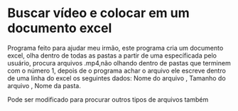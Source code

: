 # Buscar vídeo e colocar em um documento excel

Programa feito para ajudar meu irmão, este programa cria um documento excel, olha dentro de todas as pastas a partir de uma específicada pelo usuário, procura arquivos .mp4,não olhando dentro de pastas que terminem com o número 1, depois de o programa achar o arquivo ele escreve dentro de uma linha do excel os seguintes dados: Nome do arquivo , Tamanho do arquivo , Nome da pasta. 

Pode ser modificado para procurar outros tipos de arquivos também
